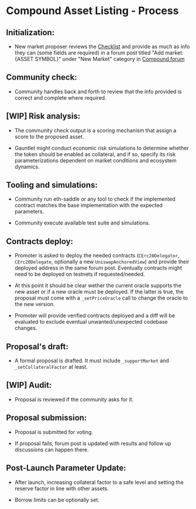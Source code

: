 # Compound Asset Listing - Process

## Initialization: 

- New market proposer reviews the [Checklist](Checklist.md) and provide as much as info they can (some fields are required) in a forum post titled "Add market: {ASSET SYMBOL}" under "New Market" category in [Compound forum](https://www.comp.xyz/c/markets/9)

## Community check:

- Community handles back and forth to review that the info provided is correct and complete where required.

## [WIP] Risk analysis: 

- The community check output is a scoring mechanism that assign a score to the proposed asset.

- Gauntlet might conduct economic risk simulations to determine whether the token should be enabled as collateral, and if so, specify its risk parameterizations dependent on market conditions and ecosystem dynamics.

## Tooling and simulations: 

- Community run eth-saddle or any tool to check if the implemented contract matches the base implementation with the expected parameters.

- Community execute available test suite and simulations.

## Contracts deploy:

- Promoter is asked to deploy the needed contracts (`CErc20Delegator`, `CErc20Delegate`, optionally a new `UniswapAnchoredView`) and provide their deployed address in the same forum post. Eventually contracts might need to be deployed on testnets if requested/needed.

- At this point it should be clear wether the current oracle supports the new asset or if a new oracle must be deployed. If the latter is true, the proposal must come with a `_setPriceOracle` call to change the oracle to the new version.

- Promoter will provide verified contracts deployed and a diff will be evaluated to exclude eventual unwanted/unexpected codebase changes.

## Proposal's draft: 

- A formal proposal is drafted. It must include `_supportMarket` and `_setCollateralFactor` at least.

## [WIP] Audit: 
    
- Proposal is reviewed if the community asks for it.

## Proposal submission: 

- Proposal is submitted for voting.

- If proposal fails, forum post is updated with results and follow up discussions can happen there.

## Post-Launch Parameter Update: 

- After launch, increasing collateral factor to a safe level and setting the reserve factor in line with other assets. 

- Borrow limits can be optionally set.

